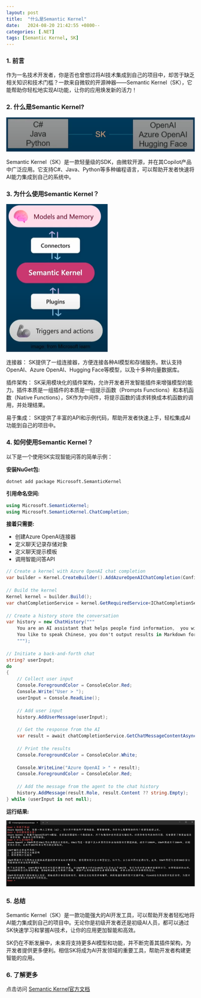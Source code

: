 ```yaml
---
layout: post
title:  "什么是Semantic Kernel"
date:   2024-08-20 21:42:55 +0800--
categories: [.NET]
tags: [Semantic Kernel, SK]  
---
```


### 1. 前言

作为一名技术开发者，你是否也曾想过将AI技术集成到自己的项目中，却苦于缺乏相关知识和技术门槛？一款来自微软的开源神器——Semantic Kernel（SK），它能帮助你轻松地实现AI功能，让你的应用焕发新的活力！

### 2. 什么是Semantic Kernel?

![What's Semantic Kernel](/assets/imgs/SK01-WhatIsSK.png)

Semantic Kernel（SK）是一款轻量级的SDK，由微软开源，并在其Copilot产品中广泛应用。它支持C#、Java、Python等多种编程语言，可以帮助开发者快速将AI能力集成到自己的系统中。

### 3. 为什么使用Semantic Kernel？

![Why Semantic Kernel](/assets/imgs/SK01-WhySK.png)

连接器： SK提供了一组连接器，方便连接各种AI模型和存储服务。默认支持OpenAI、Azure OpenAI、Hugging Face等模型，以及十多种向量数据库。

插件架构： SK采用模块化的插件架构，允许开发者开发智能插件来增强模型的能力。插件本质是一组插件的本质是一组提示函数（Prompts Functions）和本机函数（Native Functions），SK作为中间件，将提示函数的请求转换成本机函数的调用，并处理结果。

易于集成： SK提供了丰富的API和示例代码，帮助开发者快速上手，轻松集成AI功能到自己的项目中。

### 4. 如何使用Semantic Kernel？

以下是一个使用SK实现智能问答的简单示例：

**安装NuGet包:**
```
dotnet add package Microsoft.SemanticKernel
```

**引用命名空间:**
``` C#
using Microsoft.SemanticKernel;
using Microsoft.SemanticKernel.ChatCompletion;
```

**接着只需要:**
- 创建Azure OpenAI连接器
- 定义聊天记录存储对象
- 定义聊天提示模板
- 调用智能问答API
``` C#
// Create a kernel with Azure OpenAI chat completion
var builder = Kernel.CreateBuilder().AddAzureOpenAIChatCompletion(Config.DEPLOYMENT_NAME, Config.ENDPOINT, Config.API_KEY);

// Build the kernel
Kernel kernel = builder.Build();
var chatCompletionService = kernel.GetRequiredService<IChatCompletionService>();

// Create a history store the conversation
var history = new ChatHistory("""
    You are an AI assistant that helps people find information,  you will provide all the detailed information.
    You like to speak Chinese, you don't output results in Markdown format.
    """);

// Initiate a back-and-forth chat
string? userInput;
do
{
    // Collect user input
    Console.ForegroundColor = ConsoleColor.Red;
    Console.Write("User > ");
    userInput = Console.ReadLine();

    // Add user input
    history.AddUserMessage(userInput);

    // Get the response from the AI
    var result = await chatCompletionService.GetChatMessageContentAsync(history, null, kernel);

    // Print the results
    Console.ForegroundColor = ConsoleColor.White;

    Console.WriteLine("Azure OpenAI > " + result);
    Console.ForegroundColor = ConsoleColor.Red;

    // Add the message from the agent to the chat history
    history.AddMessage(result.Role, result.Content ?? string.Empty);
} while (userInput is not null);

```

**运行结果:**

![alt text](/assets/imgs/SK01-QA.png)

### 5. 总结

Semantic Kernel（SK）是一款功能强大的AI开发工具，可以帮助开发者轻松地将AI能力集成到自己的项目中。无论你是初级开发者还是初级AI人员，都可以通过SK快速学习和掌握AI技术，让你的应用更加智能和高效。

SK仍在不断发展中，未来将支持更多AI模型和功能，并不断完善其插件架构，为开发者提供更多便利。相信SK将成为AI开发领域的重要工具，帮助开发者构建更智能的应用。

### 6. 了解更多

点击访问 [Semantic Kernel官方文档](https://learn.microsoft.com/zh-cn/semantic-kernel/overview/?wt.mc_id=MVP_324329)
